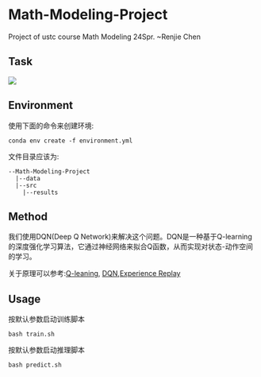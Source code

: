 # Math-Modeling-Project
Project of ustc course Math Modeling 24Spr. ~Renjie Chen

## Task
![](../data/task.png) 

## Environment
使用下面的命令来创建环境: 
```shell
conda env create -f environment.yml
```
文件目录应该为:
```log
--Math-Modeling-Project
  |--data
  |--src
    |--results
```

## Method
我们使用DQN(Deep Q Network)来解决这个问题。DQN是一种基于Q-learning的深度强化学习算法，它通过神经网络来拟合Q函数，从而实现对状态-动作空间的学习。

关于原理可以参考:[Q-leaning](https://zhuanlan.zhihu.com/p/365814943), [DQN](https://zhuanlan.zhihu.com/p/630554489),[Experience Replay](https://zhuanlan.zhihu.com/p/145102068)

## Usage
按默认参数启动训练脚本
```shell
bash train.sh
```
按默认参数启动推理脚本
```shell
bash predict.sh
```
